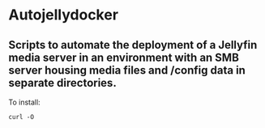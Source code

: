 # Autojellydocker

## Scripts to automate the deployment of a Jellyfin media server in an environment with an SMB server housing media files and /config data in separate directories. 

To install:

```
curl -O 
```
